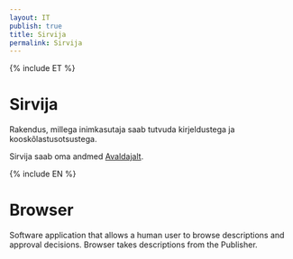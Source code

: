 ```yaml
---
layout: IT
publish: true
title: Sirvija
permalink: Sirvija
---
```


{% include ET %}

# Sirvija

Rakendus, millega inimkasutaja saab tutvuda kirjeldustega ja kooskõlastusotsustega. 

Sirvija saab oma andmed [Avaldajalt](Avaldaja).

{% include EN %}

# Browser

Software application that allows a human user to browse descriptions and approval decisions. Browser takes descriptions from the Publisher. 

